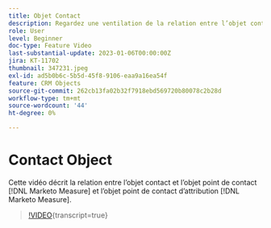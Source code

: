 ```yaml
---
title: Objet Contact
description: Regardez une ventilation de la relation entre l’objet contact et l’objet point de contact  [!DNL Marketo Measure] et l’objet point de contact d’ [!DNL Marketo Measure] Attribution.
role: User
level: Beginner
doc-type: Feature Video
last-substantial-update: 2023-01-06T00:00:00Z
jira: KT-11702
thumbnail: 347231.jpeg
exl-id: ad5b0b6c-5b5d-45f8-9106-eaa9a16ea54f
feature: CRM Objects
source-git-commit: 262cb13fa02b32f7918ebd569720b80078c2b28d
workflow-type: tm+mt
source-wordcount: '44'
ht-degree: 0%

---
```


# Contact Object

Cette vidéo décrit la relation entre l’objet contact et l’objet point de contact [!DNL Marketo Measure] et l’objet point de contact d’attribution [!DNL Marketo Measure].

>[!VIDEO](https://video.tv.adobe.com/v/347231/?learn=on){transcript=true}
